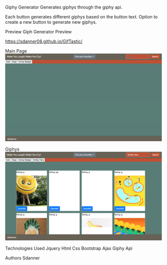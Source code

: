 Giphy Generator
Generates giphys through the giphy api.

Each button generates different giphys based on the button text. Option to create a new button to generate new giphys.

Preview
Giph Generator Preview

https://sdanner08.github.io/GifTastic/

Main Page
![alt text](style/gifmain.png)

Giphys
![alt text](style/search.png)


Technologies Used
Jquery
Html
Css
Bootstrap
Ajax
Giphy Api


Authors
Sdanner
